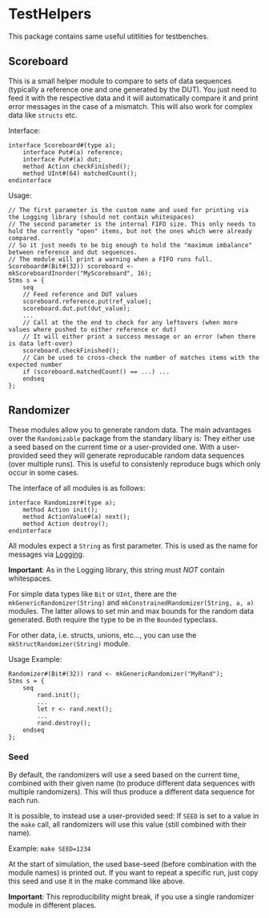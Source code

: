 # TestHelpers

This package contains same useful utitlities for testbenches.

## Scoreboard

This is a small helper module to compare to sets of data sequences (typically a reference one and one generated by the DUT).
You just need to feed it with the respective data and it will automatically compare it and print error messages in the case of a mismatch.
This will also work for complex data like `structs` etc.

Interface:
```
interface Scoreboard#(type a);
    interface Put#(a) reference;
    interface Put#(a) dut;
    method Action checkFinished();
    method UInt#(64) matchedCount();
endinterface
```

Usage:
```
// The first parameter is the custom name and used for printing via the Logging library (should not contain whitespaces)
// The second parameter is the internal FIFO size. This only needs to hold the currently "open" items, but not the ones which were already compared.
// So it just needs to be big enough to hold the "maximum imbalance" between reference and dut sequences.
// The module will print a warning when a FIFO runs full.
Scoreboard#(Bit#(32)) scoreboard <- mkScoreboardInorder("MyScoreboard", 16);
Stms s = {
    seq
    // Feed reference and DUT values
    scoreboard.reference.put(ref_value);
    scoreboard.dut.put(dut_value);
    ...
    // Call at the the end to check for any leftovers (when more values where pushed to either reference or dut)
    // It will either print a success message or an error (when there is data left-over)
    scoreboard.checkFinished();
    // Can be used to cross-check the number of matches items with the expected number
    if (scoreboard.matchedCount() == ...) ...
    endseq
};
```

## Randomizer

These modules allow you to generate random data.
The main advantages over the `Randomizable` package from the standary libary is:
They either use a seed based on the current time or a user-provided one. With a user-provided seed they will generate reproducable random data sequences (over multiple runs). This is useful to consistenly reproduce bugs which only occur in some cases.

The interface of all modules is as follows:
```
interface Randomizer#(type a);
    method Action init();
    method ActionValue#(a) next();
    method Action destroy();
endinterface
```

All modules expect a `String` as first parameter. This is used as the name for messages via [Logging](Logging.md).

**Important**: As in the Logging library, this string must *NOT* contain whitespaces.

For simple data types like `Bit` or `UInt`, there are the `mkGenericRandomizer(String)` and `mkConstrainedRandomizer(String, a, a)` modules.
The latter allows to set min and max bounds for the random data generated. Both require the type to be in the `Bounded` typeclass.

For other data, i.e. structs, unions, etc..., you can use the `mkStructRandomizer(String)` module.

Usage Example:

```
Randomizer#(Bit#(32)) rand <- mkGenericRandomizer("MyRand");
Stms s = {
    seq
        rand.init();
        ...
        let r <- rand.next();
        ...
        rand.destroy();
    endseq
};
```

### Seed

By default, the randomizers will use a seed based on the current time, combined with their given name (to produce different data sequences with multiple randomizers). This will thus produce a different data sequence for each run.

It is possible, to instead use a user-provided seed: If `SEED` is set to a value in the `make` call, all randomizers will use this value (still combined with their name).

Example: `make SEED=1234`

At the start of simulation, the used base-seed (before combination with the module names) is printed out. If you want to repeat a specific run, just copy this seed and use it in the make command like above.

**Important**: This reproducibility might break, if you use a single randomizer module in different places.